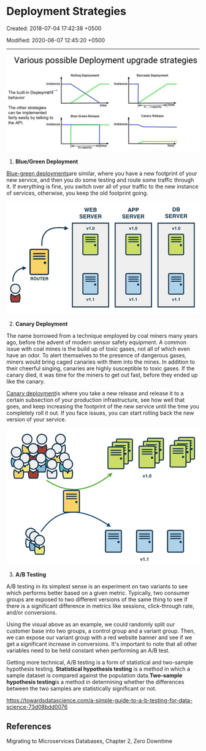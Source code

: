# Deployment Strategies

Created: 2018-07-04 17:42:38 +0500

Modified: 2020-06-07 12:45:20 +0500

---

![Various possible Deployment upgrade strategies instances The built-in Deployméfif¯ behavior The other strategies can be implemented fairly easily by talking to the API. instances Rolling Deployment time Blue-Green Release time 2x capacity instances instances Recreate Deployment time O 1 capacity Canary Release time ](../../media/DevOps-DevOps-Deployment-Strategies-image1.png)

1.  **Blue/Green Deployment**

[Blue-green deployments](https://www.gocd.org/2017/07/25/blue-green-deployments/)are similar, where you have a new footprint of your new service, and then you do some testing and route some traffic through it. If everything is fine, you switch over all of your traffic to the new instance of services, otherwise, you keep the old footprint going.

![Blue green deployments](../../media/DevOps-DevOps-Deployment-Strategies-image2.jpg)

2.  **Canary Deployment**

The name borrowed from a technique employed by coal miners many years ago, before the advent of modern sensor safety equipment. A common issue with coal mines is the build up of toxic gases, not all of which even have an odor. To alert themselves to the presence of dangerous gases, miners would bring caged canaries with them into the mines. In addition to their cheerful singing, canaries are highly susceptible to toxic gases. If the canary died, it was time for the miners to get out fast, before they ended up like the canary.

[Canary deployment](https://www.gocd.org/2017/08/15/canary-releases/)is where you take a new release and release it to a certain subsection of your production infrastructure, see how well that goes, and keep increasing the footprint of the new service until the time you completely roll it out. If you face issues, you can start rolling back the new version of your service.

![Canary deployments](../../media/DevOps-DevOps-Deployment-Strategies-image3.jpg)

3.  **A/B Testing**

A/B testing in its simplest sense is an experiment on two variants to see which performs better based on a given metric. Typically, two consumer groups are exposed to two different versions of the same thing to see if there is a significant difference in metrics like sessions, click-through rate, and/or conversions.

Using the visual above as an example, we could randomly split our customer base into two groups, a control group and a variant group. Then, we can expose our variant group with a red website banner and see if we get a significant increase in conversions. It's important to note that all other variables need to be held constant when performing an A/B test.

Getting more technical, A/B testing is a form of statistical and two-sample hypothesis testing. **Statistical hypothesis testing** is a method in which a sample dataset is compared against the population data.**Two-sample hypothesis testing**is a method in determining whether the differences between the two samples are statistically significant or not.

<https://towardsdatascience.com/a-simple-guide-to-a-b-testing-for-data-science-73d08bdd0076>

## References

Migrating to Microservices Databases, Chapter 2, Zero Downtime
